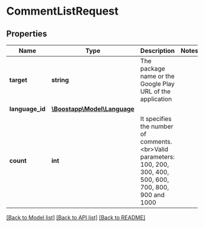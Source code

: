 # CommentListRequest

## Properties
Name | Type | Description | Notes
------------ | ------------- | ------------- | -------------
**target** | **string** | The package name or the Google Play URL of the application | 
**language_id** | [**\Boostapp\Model\Language**](Language.md) |  | 
**count** | **int** | It specifies the number of comments.&lt;br&gt;Valid parameters: 100, 200, 300, 400, 500, 600, 700, 800, 900 and 1000 | 

[[Back to Model list]](../README.md#documentation-for-models) [[Back to API list]](../README.md#documentation-for-api-endpoints) [[Back to README]](../README.md)


